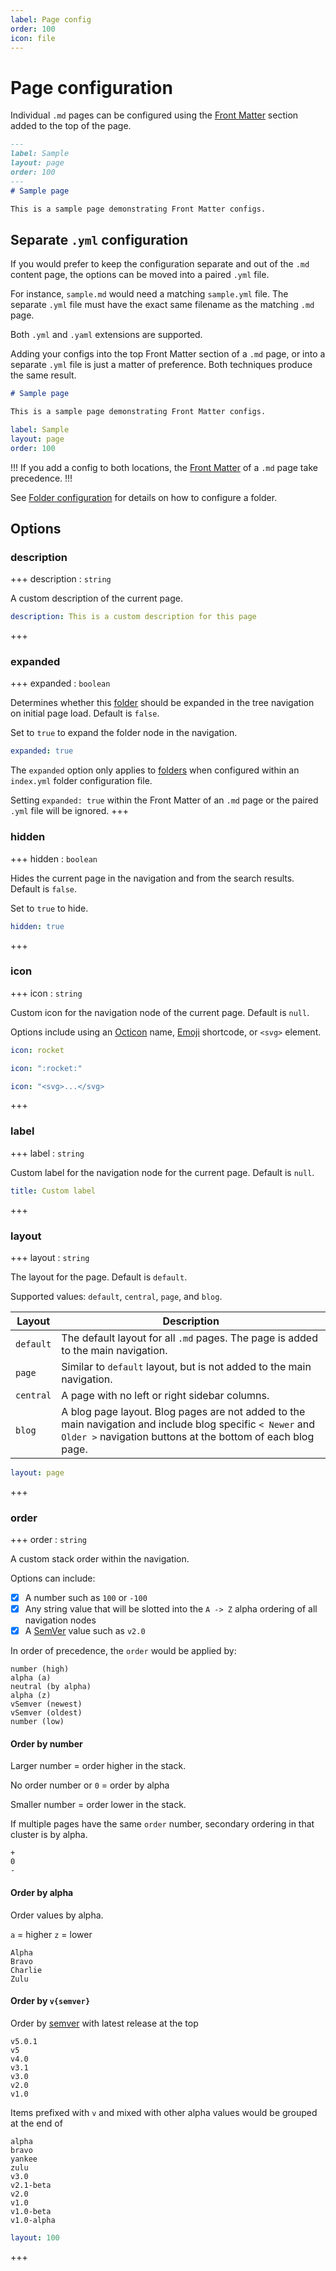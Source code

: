 ```yaml
---
label: Page config
order: 100
icon: file
---
```

# Page configuration

Individual `.md` pages can be configured using the [Front Matter](../faq.md) section added to the top of the page.

```md sample.md
---
label: Sample
layout: page
order: 100
---
# Sample page

This is a sample page demonstrating Front Matter configs.
```

## Separate `.yml` configuration

If you would prefer to keep the configuration separate and out of the `.md` content page, the options can be moved into a paired `.yml` file.

For instance, `sample.md` would need a matching `sample.yml` file. The separate `.yml` file must have the exact same filename as the matching `.md` page.

Both `.yml` and `.yaml` extensions are supported.

Adding your configs into the top Front Matter section of a `.md` page, or into a separate `.yml` file is just a matter of preference. Both techniques produce the same result.

```md sample.md
# Sample page

This is a sample page demonstrating Front Matter configs.
```

```yml sample.yml
label: Sample
layout: page
order: 100
```

!!!
If you add a config to both locations, the [Front Matter](../faq.md) of a `.md` page take precedence.
!!!

See [Folder configuration](folder.md) for details on how to configure a folder.

## Options

### description

+++ description : `string`

A custom description of the current page.

```yml
description: This is a custom description for this page
```
+++

### expanded

+++ expanded : `boolean`

Determines whether this [folder](foulder.md) should be expanded in the tree navigation on initial page load. Default is `false`.

Set to `true` to expand the folder node in the navigation.

```yml
expanded: true
```

The `expanded` option only applies to [folders](folder.md) when configured within an `index.yml` folder configuration file.

Setting `expanded: true` within the Front Matter of an `.md` page or the paired `.yml` file will be ignored.
+++

### hidden

+++ hidden : `boolean`

Hides the current page in the navigation and from the search results. Default is `false`.

Set to `true` to hide.

```yml
hidden: true
```
+++

### icon

+++ icon : `string`

Custom icon for the navigation node of the current page. Default is `null`.

Options include using an [Octicon](https://octicons-primer.vercel.app/octicons/) name, [Emoji](https://mojee.io/emojis/) shortcode, or `<svg>` element.

```yml Octicon
icon: rocket
```

```yml Emoji shortcode
icon: ":rocket:"
```

```yml SVG element
icon: "<svg>...</svg>
```
+++

### label

+++ label : `string`

Custom label for the navigation node for the current page. Default is `null`.

```yml
title: Custom label
```
+++

### layout

+++ layout : `string`

The layout for the page. Default is `default`.

Supported values: `default`, `central`, `page`, and `blog`.

Layout | Description
--- | ---
`default` | The default layout for all `.md` pages. The page is added to the main navigation.
`page` | Similar to `default` layout, but is not added to the main navigation.
`central` | A page with no left or right sidebar columns.
`blog` | A blog page layout. Blog pages are not added to the main navigation and include blog specific `< Newer` and `Older >` navigation buttons at the bottom of each blog page.

```yml
layout: page
```
+++

### order

+++ order : `string`

A custom stack order within the navigation.

Options can include:

- [x] A number such as `100` or `-100`
- [x] Any string value that will be slotted into the `A -> Z` alpha ordering of all navigation nodes
- [x] A [SemVer](https://semver.org/) value such as `v2.0`

In order of precedence, the `order` would be applied by:

```
number (high)
alpha (a)
neutral (by alpha)
alpha (z)
vSemver (newest)
vSemver (oldest)
number (low)
```

#### Order by number

Larger number = order higher in the stack.

No order number or `0` = order by alpha

Smaller number = order lower in the stack.

If multiple pages have the same `order` number, secondary ordering in that cluster is by alpha.

```
+
0
-
```

#### Order by alpha

Order values by alpha.

`a` = higher
`z` = lower

```
Alpha
Bravo
Charlie
Zulu
```

#### Order by `v{semver}`

Order by [semver](https://semver.org/) with latest release at the top

```
v5.0.1
v5
v4.0
v3.1
v3.0
v2.0
v1.0
```

Items prefixed with `v` and mixed with other alpha values would be grouped at the end of
```
alpha
bravo
yankee
zulu
v3.0
v2.1-beta
v2.0
v1.0
v1.0-beta
v1.0-alpha
```

```yml
layout: 100
```
+++
